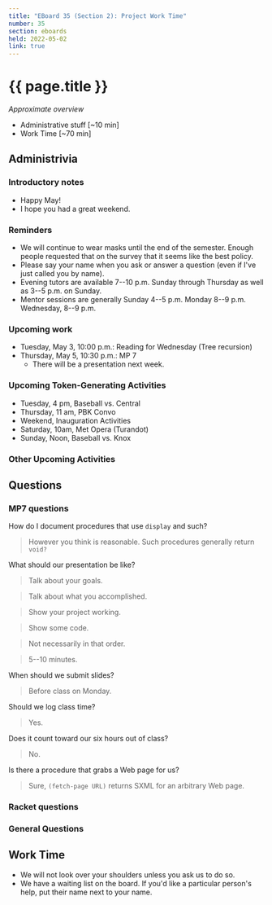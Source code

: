 ```yaml
---
title: "EBoard 35 (Section 2): Project Work Time"
number: 35
section: eboards
held: 2022-05-02
link: true
---
```

# {{ page.title }}

_Approximate overview_

* Administrative stuff [~10 min]
* Work Time [~70 min]

Administrivia
-------------

### Introductory notes

* Happy May!
* I hope you had a great weekend.

### Reminders

* We will continue to wear masks until the end of the semester.  Enough
  people requested that on the survey that it seems like the best policy.
* Please say your name when you ask or answer a question (even if I've
  just called you by name).
* Evening tutors are available 7--10 p.m. Sunday through Thursday as
  well as 3--5 p.m. on Sunday.
* Mentor sessions are generally Sunday 4--5 p.m.  Monday 8--9 p.m.  
  Wednesday, 8--9 p.m.

### Upcoming work

* Tuesday, May 3, 10:00 p.m.: Reading for Wednesday (Tree recursion)
* Thursday, May 5, 10:30 p.m.: MP 7
    * There will be a presentation next week.

### Upcoming Token-Generating Activities

* Tuesday, 4 pm, Baseball vs. Central
* Thursday, 11 am, PBK Convo
* Weekend, Inauguration Activities
* Saturday, 10am, Met Opera (Turandot)
* Sunday, Noon, Baseball vs. Knox

### Other Upcoming Activities

Questions
---------

### MP7 questions

How do I document procedures that use `display` and such?

> However you think is reasonable.  Such procedures generally return `void?`

What should our presentation be like?

> Talk about your goals.

> Talk about what you accomplished.

> Show your project working.

> Show some code.

> Not necessarily in that order.

> 5--10 minutes.

When should we submit slides?

> Before class on Monday.

Should we log class time?

> Yes.

Does it count toward our six hours out of class?

> No.

Is there a procedure that grabs a Web page for us?

> Sure, `(fetch-page URL)` returns SXML for an arbitrary Web page.

### Racket questions

### General Questions

Work Time
---------

* We will not look over your shoulders unless you ask us to do so.
* We have a waiting list on the board.  If you'd like a particular
  person's help, put their name next to your name.
